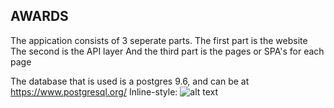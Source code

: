 

## AWARDS



The appication consists of 3 seperate parts.
The first part is the website
The second is the API layer
And the third part is the pages or SPA's for each page


The database that is used is a postgres 9.6, and can be at <a href="https://www.postgresql.org/">https://www.postgresql.org/</a>
Inline-style: 
![alt text](https://github.com/roachmanza/Awards/client/content/images/bluetrophy.png "Logo Title Text 1")


